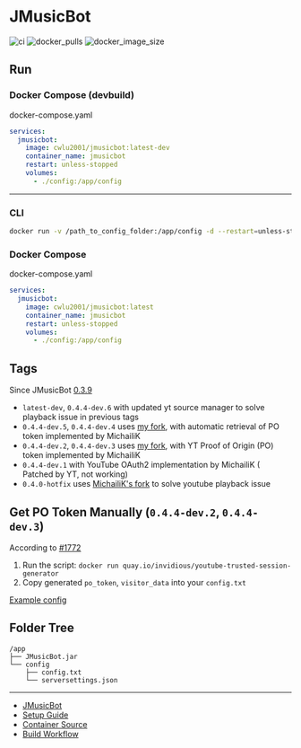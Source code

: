 # JMusicBot
![ci] ![docker_pulls] ![docker_image_size]

[ci]: https://github.com/cwlu2001/docker-build/actions/workflows/jmusicbot.yml/badge.svg
[docker_pulls]: https://img.shields.io/docker/pulls/cwlu2001/jmusicbot?logo=docker
[docker_image_size]: https://img.shields.io/docker/image-size/cwlu2001/jmusicbot?logo=docker


## Run

### Docker Compose (devbuild)
docker-compose.yaml
```yaml
services:
  jmusicbot:
    image: cwlu2001/jmusicbot:latest-dev
    container_name: jmusicbot
    restart: unless-stopped
    volumes:
      - ./config:/app/config
```

---

### CLI
```bash
docker run -v /path_to_config_folder:/app/config -d --restart=unless-stopped --name=jmusicbot cwlu2001/jmusicbot:latest
```

### Docker Compose
docker-compose.yaml
```yaml
services:
  jmusicbot:
    image: cwlu2001/jmusicbot:latest
    container_name: jmusicbot
    restart: unless-stopped
    volumes:
      - ./config:/app/config
```

## Tags
Since JMusicBot [0.3.9](https://github.com/jagrosh/MusicBot/releases/tag/0.3.9)
+ `latest-dev`, `0.4.4-dev.6` with updated yt source manager to solve playback issue in previous tags
+ `0.4.4-dev.5`, `0.4.4-dev.4` uses [my fork](https://github.com/cwlu2001/MusicBot/tree/fix-youtube), with automatic retrieval of PO token implemented by MichailiK
+ `0.4.4-dev.2`, `0.4.4-dev.3` uses [my fork](https://github.com/cwlu2001/MusicBot/tree/fix-youtube), with YT Proof of Origin (PO) token implemented by MichailiK
+ `0.4.4-dev.1` with YouTube OAuth2 implementation by MichailiK ( Patched by YT, not working)
+ `0.4.0-hotfix` uses [MichailiK's fork](https://github.com/MichailiK/MusicBot/releases) to solve youtube playback issue


## Get PO Token Manually (`0.4.4-dev.2`, `0.4.4-dev.3`)
According to [#1772](https://github.com/jagrosh/MusicBot/pull/1772)
1. Run the script: `docker run quay.io/invidious/youtube-trusted-session-generator`
2. Copy generated `po_token`, `visitor_data` into your `config.txt`

[Example config](https://github.com/MichailiK/MusicBot/blob/7be02b1/src/main/resources/reference.conf#L206-L207)


## Folder Tree
```
/app
├── JMusicBot.jar
└── config
    ├── config.txt
    └── serversettings.json
```

---
+ [JMusicBot](https://github.com/jagrosh/MusicBot)
+ [Setup Guide](https://jmusicbot.com/)
+ [Container Source](https://github.com/cwlu2001/docker-jmusicbot)
+ [Build Workflow](https://github.com/cwlu2001/docker-build/actions/workflows/jmusicbot.yml)
